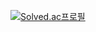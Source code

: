 [![Solved.ac프로필](http://mazassumnida.wtf/api/v2/generate_badge?boj={cjmin2004})](https://solved.ac/{cjmin2004})

